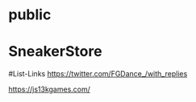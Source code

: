 # public
# SneakerStore


#List-Links
https://twitter.com/FGDance_/with_replies

https://js13kgames.com/
